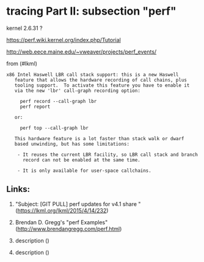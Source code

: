 tracing Part II: subsection "perf"
================================================================================

kernel 2.6.31 ?


https://perf.wiki.kernel.org/index.php/Tutorial

http://web.eece.maine.edu/~vweaver/projects/perf_events/



from (#lkml)
```
x86 Intel Haswell LBR call stack support: this is a new Haswell 
   feature that allows the hardware recording of call chains, plus 
   tooling support.  To activate this feature you have to enable it 
   via the new 'lbr' call-graph recording option:

     perf record --call-graph lbr
     perf report

   or:

     perf top --call-graph lbr

   This hardware feature is a lot faster than stack walk or dwarf
   based unwinding, but has some limitations:

    - It reuses the current LBR facility, so LBR call stack and branch
      record can not be enabled at the same time.

    - It is only available for user-space callchains.
```




## Links:

1. <a name="lkml"></a> "Subject: [GIT PULL] perf updates for v4.1 share " (https://lkml.org/lkml/2015/4/14/232)

1. <a name=""></a> Brendan D. Gregg's "perf Examples"      (http://www.brendangregg.com/perf.html)
1. <a name=""></a> description      ()
1. <a name=""></a> description      ()
